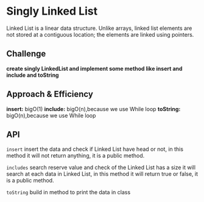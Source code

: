 # Singly Linked List

Linked List is a linear data structure. Unlike arrays, linked list elements are not stored at a contiguous location; the elements are linked using pointers.

## Challenge

**create singly LinkedList and implement some method like insert and include and toString** 

## Approach & Efficiency

**insert:** bigO(1)
**include:** bigO(n),because we use While loop
**toString:** bigO(n),because we use While loop

## API

`insert` insert the data and check if Linked List have head or not, in this method it will not
return anything, it is a public method.

`includes` search reserve value and check of the Linked List has a size it will search at each data
in Linked List, in this method it will return true or false, it is a public method.

`toString` build in method to print the data in class